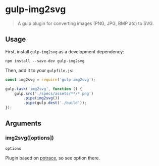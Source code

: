 # gulp-img2svg

> A gulp plugin for converting images (PNG, JPG, BMP atc) to SVG.


## Usage

First, install `gulp-img2svg` as a development dependency:

```shell
npm install --save-dev gulp-img2svg
```

Then, add it to your `gulpfile.js`:

```javascript
const img2svg = require('gulp-img2svg');

gulp.task('img2svg', function () {
    gulp.src('./specs/assets/**/*.png')
        .pipe(img2svg())
        .pipe(gulp.dest('./build'));
});
```

## Arguments

### img2svg([options])

`options`

Plugin based on [potrace](https://www.npmjs.com/package/potrace), so see option there.
